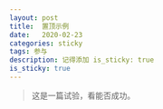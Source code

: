 ```yaml
---
layout: post
title:  置顶示例
date:   2020-02-23
categories: sticky
tags: 参与
description: 记得添加 is_sticky: true
is_sticky: true
---
```


> 这是一篇试验，看能否成功。

